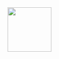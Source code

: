 <div id="header" align="center">

  <img src="https://media.giphy.com/media/YRMb6dd7zprS00JdGZ/giphy.gif" width="100"/>
  <div>

<img src="https://komarev.com/ghpvc/?username=MercenaryLabs&style=flat-square&color=red" alt=""/>

</div align="center>

</div>

